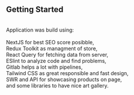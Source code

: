 ## Getting Started
<br/>
Application was build using:
<br/><br/>
NextJS for best SEO score posibble,
<br/>
Redux Toolkit as managment of store,
<br/>
React Query for fetching data from server,
<br/>
ESlint to analyze code and find problems,
<br/>
Gitlab helps a lot with pipelines,
<br/>
Tailwind CSS as great responsible and fast design,
<br/>
SWR and API for showcasing products on page,
<br/>
and some libraries to have nice art gallery.
<br/>

